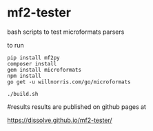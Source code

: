 # mf2-tester
bash scripts to test microformats parsers

to run

    pip install mf2py
    composer install
    gem install microformats
    npm install
    go get -u willnorris.com/go/microformats

    ./build.sh

#results
results are published on github pages at

https://dissolve.github.io/mf2-tester/
